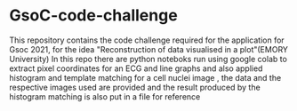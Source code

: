 # GsoC-code-challenge
This repository contains the code challenge required for the application for Gsoc 2021, for the idea "Reconstruction of data visualised in a plot"(EMORY University)
In this repo there are python noteboks run using google colab to extract pixel coordinates for an ECG and line graphs and also applied histogram and template matching for a cell nuclei image , the data and the respective images used are provided and the result produced by the histogram matching is also put in a file for reference 
